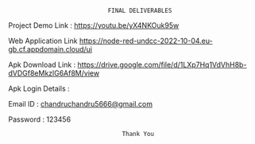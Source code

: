                                 FINAL DELIVERABLES
Project Demo Link :
https://youtu.be/yX4NKOuk95w

Web Application Link
https://node-red-undcc-2022-10-04.eu-gb.cf.appdomain.cloud/ui

Apk Download Link : https://drive.google.com/file/d/1LXp7Hq1VdVhH8b-dVDGf8eMkzlG6Af8M/view

Apk Login Details : 

Email ID : chandruchandru5666@gmail.com

Password : 123456

                                    Thank You

